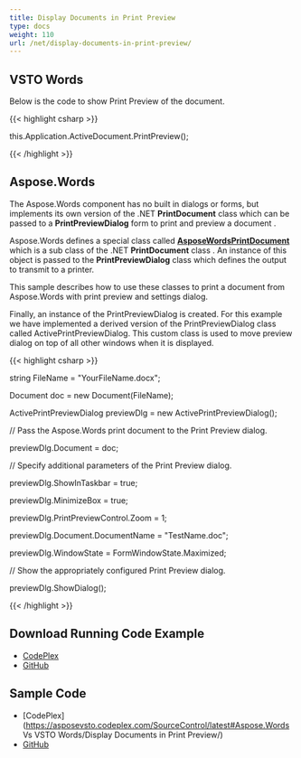 ```yaml
---
title: Display Documents in Print Preview
type: docs
weight: 110
url: /net/display-documents-in-print-preview/
---
```


## **VSTO Words**
Below is the code to show Print Preview of the document.

{{< highlight csharp >}}

 this.Application.ActiveDocument.PrintPreview();

{{< /highlight >}}
## **Aspose.Words**
The Aspose.Words component has no built in dialogs or forms, but implements its own version of the .NET **PrintDocument** class which can be passed to a **PrintPreviewDialog** form to print and preview a document .

Aspose.Words defines a special class called [**AsposeWordsPrintDocument**](/pages/createpage.action?spaceKey=wordsnet&title=AsposeWordsPrintDocument&linkCreation=true&fromPageId=2588853) which is a sub class of the .NET **PrintDocument** class . An instance of this object is passed to the **PrintPreviewDialog** class which defines the output to transmit to a printer.

This sample describes how to use these classes to print a document from Aspose.Words with print preview and settings dialog.

Finally, an instance of the PrintPreviewDialog is created. For this example we have implemented a derived version of the PrintPreviewDialog class called ActivePrintPreviewDialog. This custom class is used to move preview dialog on top of all other windows when it is displayed.

{{< highlight csharp >}}

 string FileName = "YourFileName.docx";

Document doc = new Document(FileName);

ActivePrintPreviewDialog previewDlg = new ActivePrintPreviewDialog();

// Pass the Aspose.Words print document to the Print Preview dialog.

previewDlg.Document = doc;

// Specify additional parameters of the Print Preview dialog.

previewDlg.ShowInTaskbar = true;

previewDlg.MinimizeBox = true;

previewDlg.PrintPreviewControl.Zoom = 1;

previewDlg.Document.DocumentName = "TestName.doc";

previewDlg.WindowState = FormWindowState.Maximized;

// Show the appropriately configured Print Preview dialog.

previewDlg.ShowDialog();

{{< /highlight >}}
## **Download Running Code Example**
- [CodePlex](https://asposevsto.codeplex.com/releases/view/616042)
- [GitHub](https://github.com/aspose-words/Aspose.Words-for-.NET/releases/tag/AsposeWordsForVSTOv1.1)
## **Sample Code**
- [CodePlex](https://asposevsto.codeplex.com/SourceControl/latest#Aspose.Words Vs VSTO Words/Display Documents in Print Preview/)
- [GitHub](https://github.com/aspose-words/Aspose.Words-for-.NET/tree/master/Plugins/Aspose.Words%20Vs%20VSTO%20Word/Code%20Comparison%20of%20Common%20Features/Display%20Documents%20in%20Print%20Preview)
